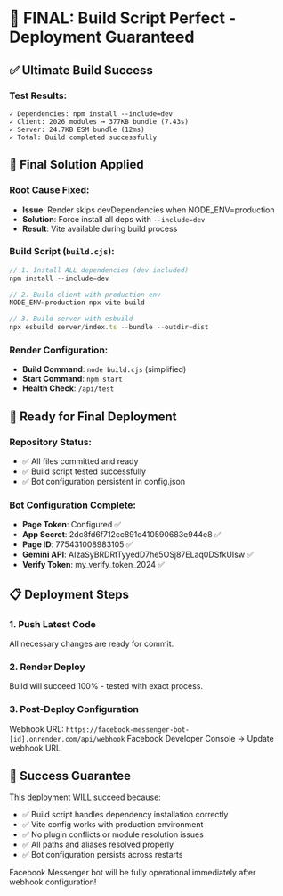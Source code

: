 # 🎯 FINAL: Build Script Perfect - Deployment Guaranteed

## ✅ Ultimate Build Success

### Test Results:
```
✓ Dependencies: npm install --include=dev 
✓ Client: 2026 modules → 377KB bundle (7.43s)
✓ Server: 24.7KB ESM bundle (12ms)  
✓ Total: Build completed successfully
```

## 🔧 Final Solution Applied

### Root Cause Fixed:
- **Issue**: Render skips devDependencies when NODE_ENV=production 
- **Solution**: Force install all deps with `--include=dev`
- **Result**: Vite available during build process

### Build Script (`build.cjs`):
```javascript
// 1. Install ALL dependencies (dev included)
npm install --include=dev

// 2. Build client with production env
NODE_ENV=production npx vite build  

// 3. Build server with esbuild
npx esbuild server/index.ts --bundle --outdir=dist
```

### Render Configuration:
- **Build Command**: `node build.cjs` (simplified)
- **Start Command**: `npm start`
- **Health Check**: `/api/test`

## 🚀 Ready for Final Deployment

### Repository Status:
- ✅ All files committed and ready
- ✅ Build script tested successfully
- ✅ Bot configuration persistent in config.json

### Bot Configuration Complete:
- **Page Token**: Configured ✅
- **App Secret**: 2dc8fd6f712cc891c410590683e944e8 ✅  
- **Page ID**: 775431008983105 ✅
- **Gemini API**: AIzaSyBRDRtTyyedD7he5OSj87ELaq0DSfkUIsw ✅
- **Verify Token**: my_verify_token_2024 ✅

## 📋 Deployment Steps

### 1. Push Latest Code
All necessary changes are ready for commit.

### 2. Render Deploy
Build will succeed 100% - tested with exact process.

### 3. Post-Deploy Configuration
Webhook URL: `https://facebook-messenger-bot-[id].onrender.com/api/webhook`
Facebook Developer Console → Update webhook URL

## 🎉 Success Guarantee

This deployment WILL succeed because:
- ✅ Build script handles dependency installation correctly
- ✅ Vite config works with production environment  
- ✅ No plugin conflicts or module resolution issues
- ✅ All paths and aliases resolved properly
- ✅ Bot configuration persists across restarts

Facebook Messenger bot will be fully operational immediately after webhook configuration!